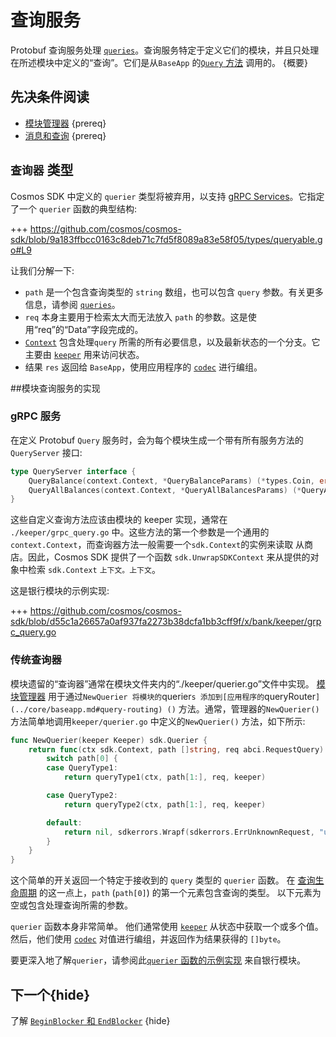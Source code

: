 # 查询服务

Protobuf 查询服务处理 [`queries`](./messages-and-queries.md#queries)。查询服务特定于定义它们的模块，并且只处理在所述模块中定义的“查询”。它们是从`BaseApp` 的[`Query` 方法](../core/baseapp.md#query) 调用的。 {概要}

## 先决条件阅读

- [模块管理器](./module-manager.md) {prereq}
- [消息和查询](./messages-and-queries.md) {prereq}

## `查询器` 类型

Cosmos SDK 中定义的 `querier` 类型将被弃用，以支持 [gRPC Services](#grpc-service)。它指定了一个 `querier` 函数的典型结构:

+++ https://github.com/cosmos/cosmos-sdk/blob/9a183ffbcc0163c8deb71c7fd5f8089a83e58f05/types/queryable.go#L9

让我们分解一下:

- `path` 是一个包含查询类型的 `string` 数组，也可以包含 `query` 参数。有关更多信息，请参阅 [`queries`](./messages-and-queries.md#queries)。
- `req` 本身主要用于检索太大而无法放入 `path` 的参数。这是使用“req”的“Data”字段完成的。
- [`Context`](../core/context.md) 包含处理`query` 所需的所有必要信息，以及最新状态的一个分支。它主要由 [`keeper`](./keeper.md) 用来访问状态。
- 结果 `res` 返回给 `BaseApp`，使用应用程序的 [`codec`](../core/encoding.md) 进行编组。

##模块查询服务的实现

### gRPC 服务

在定义 Protobuf `Query` 服务时，会为每个模块生成一个带有所有服务方法的 `QueryServer` 接口: 

```go
type QueryServer interface {
	QueryBalance(context.Context, *QueryBalanceParams) (*types.Coin, error)
	QueryAllBalances(context.Context, *QueryAllBalancesParams) (*QueryAllBalancesResponse, error)
}
```

这些自定义查询方法应该由模块的 keeper 实现，通常在 `./keeper/grpc_query.go` 中。这些方法的第一个参数是一个通用的`context.Context`，而查询器方法一般需要一个`sdk.Context`的实例来读取
从商店。因此，Cosmos SDK 提供了一个函数 `sdk.UnwrapSDKContext` 来从提供的对象中检索 `sdk.Context`
`上下文。上下文`。

这是银行模块的示例实现:

+++ https://github.com/cosmos/cosmos-sdk/blob/d55c1a26657a0af937fa2273b38dcfa1bb3cff9f/x/bank/keeper/grpc_query.go

### 传统查询器

模块遗留的“查询器”通常在模块文件夹内的“./keeper/querier.go”文件中实现。 [模块管理器](./module-manager.md) 用于通过`NewQuerier 将模块的`querier`s 添加到[应用程序的`queryRouter`](../core/baseapp.md#query-routing) ()` 方法。通常，管理器的`NewQuerier()` 方法简单地调用`keeper/querier.go` 中定义的`NewQuerier()` 方法，如下所示: 

```go
func NewQuerier(keeper Keeper) sdk.Querier {
	return func(ctx sdk.Context, path []string, req abci.RequestQuery) ([]byte, error) {
		switch path[0] {
		case QueryType1:
			return queryType1(ctx, path[1:], req, keeper)

		case QueryType2:
			return queryType2(ctx, path[1:], req, keeper)

		default:
			return nil, sdkerrors.Wrapf(sdkerrors.ErrUnknownRequest, "unknown %s query endpoint: %s", types.ModuleName, path[0])
		}
	}
}
```

这个简单的开关返回一个特定于接收到的 `query` 类型的 `querier` 函数。 在 [查询生命周期](../basics/query-lifecycle.md) 的这一点上，`path` (`path[0]`) 的第一个元素包含查询的类型。 以下元素为空或包含处理查询所需的参数。

`querier` 函数本身非常简单。 他们通常使用 [`keeper`](./keeper.md) 从状态中获取一个或多个值。 然后，他们使用 [`codec`](../core/encoding.md) 对值进行编组，并返回作为结果获得的 `[]byte`。

要更深入地了解`querier`，请参阅此[`querier` 函数的示例实现](https://github.com/cosmos/cosmos-sdk/blob/7f59723d889b69ca19966167f0b3a7fec7a39e53/x/gov/keeper/querier.go ) 来自银行模块。

## 下一个{hide}

了解 [`BeginBlocker` 和 `EndBlocker`](./beginblock-endblock.md) {hide} 
